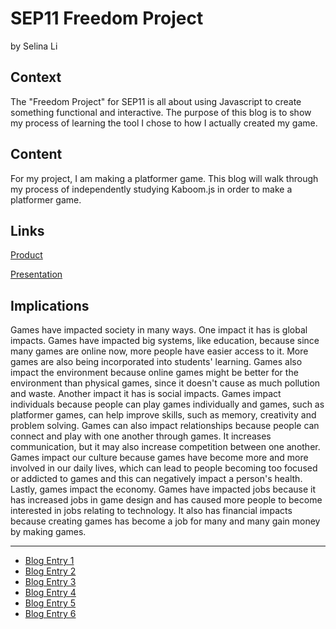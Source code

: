 # SEP11 Freedom Project
by Selina Li

## Context
The "Freedom Project" for SEP11 is all about using Javascript to create something functional and interactive. The purpose of this blog is to show my process of learning the tool I chose to how I actually created my game.

## Content
For my project, I am making a platformer game. This blog will walk through my process of independently studying Kaboom.js in order to make a platformer game.

## Links

[Product](https://escape-from-trollface.alanl0566.repl.co/)

[Presentation](https://docs.google.com/presentation/d/1DGZ8dqw0-apW3ExQikvk72qZL3KSRAkDN-BCyX1oBQ0/edit?usp=sharing)

## Implications

Games have impacted society in many ways. One impact it has is global impacts. Games have impacted big systems, like education, because since many games are online now, more people have easier access to it. More games are also being incorporated into students' learning. Games also impact the environment because online games might be better for the environment than physical games, since it doesn't cause as much pollution and waste. Another impact it has is social impacts. Games impact individuals because people can play games individually and games, such as platformer games, can help improve skills, such as memory, creativity and problem solving. Games can also impact relationships because people can connect and play with one another through games. It increases communication, but it may also increase competition between one another. Games impact our culture because games have become more and more involved in our daily lives, which can lead to people becoming too focused or addicted to games and this can negatively impact a person's health. Lastly, games impact the economy. Games have impacted jobs because it has increased jobs in game design and has caused more people to become interested in jobs relating to technology. It also has financial impacts because creating games has become a job for many and many gain money by making games.

---

* [Blog Entry 1](entries/entry01.md)
* [Blog Entry 2](entries/entry02.md)
* [Blog Entry 3](entries/entry03.md)
* [Blog Entry 4](entries/entry04.md)
* [Blog Entry 5](entries/entry05.md)
* [Blog Entry 6](entries/entry06.md)
